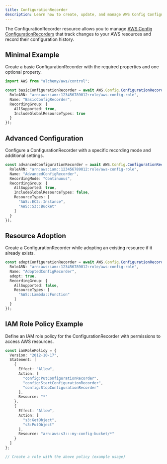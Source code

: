```yaml
---
title: ConfigurationRecorder
description: Learn how to create, update, and manage AWS Config ConfigurationRecorders using Alchemy Cloud Control.
---
```


The ConfigurationRecorder resource allows you to manage [AWS Config ConfigurationRecorders](https://docs.aws.amazon.com/config/latest/userguide/) that track changes to your AWS resources and record their configuration history.

## Minimal Example

Create a basic ConfigurationRecorder with the required properties and one optional property.

```ts
import AWS from "alchemy/aws/control";

const basicConfigurationRecorder = await AWS.Config.ConfigurationRecorder("basicRecorder", {
  RoleARN: "arn:aws:iam::123456789012:role/aws-config-role",
  Name: "BasicConfigRecorder",
  RecordingGroup: {
    AllSupported: true,
    IncludeGlobalResourceTypes: true
  }
});
```

## Advanced Configuration

Configure a ConfigurationRecorder with a specific recording mode and additional settings.

```ts
const advancedConfigurationRecorder = await AWS.Config.ConfigurationRecorder("advancedRecorder", {
  RoleARN: "arn:aws:iam::123456789012:role/aws-config-role",
  Name: "AdvancedConfigRecorder",
  RecordingMode: "Continuous",
  RecordingGroup: {
    AllSupported: true,
    IncludeGlobalResourceTypes: false,
    ResourceTypes: [
      "AWS::EC2::Instance",
      "AWS::S3::Bucket"
    ]
  }
});
```

## Resource Adoption

Create a ConfigurationRecorder while adopting an existing resource if it already exists.

```ts
const adoptConfigurationRecorder = await AWS.Config.ConfigurationRecorder("adoptedRecorder", {
  RoleARN: "arn:aws:iam::123456789012:role/aws-config-role",
  Name: "AdoptedConfigRecorder",
  adopt: true,
  RecordingGroup: {
    AllSupported: false,
    ResourceTypes: [
      "AWS::Lambda::Function"
    ]
  }
});
```

## IAM Role Policy Example

Define an IAM role policy for the ConfigurationRecorder with permissions to access AWS resources.

```ts
const iamRolePolicy = {
  Version: "2012-10-17",
  Statement: [
    {
      Effect: "Allow",
      Action: [
        "config:PutConfigurationRecorder",
        "config:StartConfigurationRecorder",
        "config:StopConfigurationRecorder"
      ],
      Resource: "*"
    },
    {
      Effect: "Allow",
      Action: [
        "s3:GetObject",
        "s3:PutObject"
      ],
      Resource: "arn:aws:s3:::my-config-bucket/*"
    }
  ]
};

// Create a role with the above policy (example usage)
```
